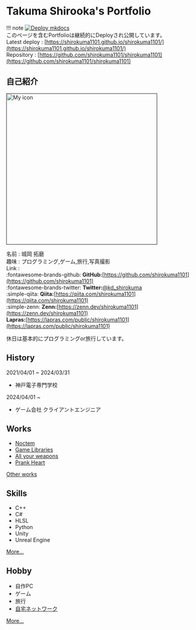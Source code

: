# Takuma Shirooka's Portfolio

!!! note
    [![Deploy mkdocs](https://github.com/shirokuma1101/shirokuma1101/actions/workflows/main.yaml/badge.svg)](https://github.com/shirokuma1101/shirokuma1101/actions/workflows/main.yaml)<br>
    このページを含むPortfolioは継続的にDeployされ公開しています。<br>
    Latest deploy : [https://shirokuma1101.github.io/shirokuma1101/](https://shirokuma1101.github.io/shirokuma1101/)<br>
    Repository : [https://github.com/shirokuma1101/shirokuma1101](https://github.com/shirokuma1101/shirokuma1101)

## 自己紹介

<a href="">
  <img width=400px, src="../../img/logo.png" alt="My icon"/>
</a>

名前 : 城岡 拓磨<br>
趣味 : プログラミング,ゲーム,旅行,写真撮影<br>
Link :<br>
:fontawesome-brands-github: **GitHub:**[https://github.com/shirokuma1101](https://github.com/shirokuma1101)<br>
:fontawesome-brands-twitter: **Twitter:**[@kd_shirokuma](https://twitter.com/kd_shirokuma)<br>
:simple-qiita: **Qiita:**[https://qiita.com/shirokuma1101](https://qiita.com/shirokuma1101)<br>
:simple-zenn: **Zenn:**[https://zenn.dev/shirokuma1101](https://zenn.dev/shirokuma1101)<br>
**Lapras:**[https://lapras.com/public/shirokuma1101](https://lapras.com/public/shirokuma1101)<br>

休日は基本的にプログラミングor旅行しています。

## History

2021/04/01 ~ 2024/03/31

- 神戸電子専門学校

2024/04/01 ~

- ゲーム会社 クライアントエンジニア

## Works

- [Noctem](./works/noctem.md)
- [Game Libraries](./works/gamelibraries.md)
- [All your weapons](./works/allyourweapons.md)
- [Prank Heart](./works/prankheart.md)

[Other works](./works/otherworks.md)

## Skills

- C++
- C#
- HLSL
- Python
- Unity
- Unreal Engine

[More...](./skills/skills.md)

## Hobby

- 自作PC
- ゲーム
- 旅行
- [自宅ネットワーク](./hobby/networkchart.md)

[More...](./hobby/hobby.md)
